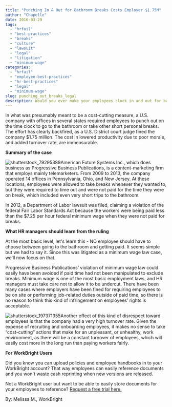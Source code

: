 ```yaml
---
title: "Punching In & Out for Bathroom Breaks Costs Employer $1.75M"
author: "Chapelle"
date: 2016-03-29
tags:
  - "hrfail"
  - "best-practices"
  - "breaks"
  - "culture"
  - "lawsuit"
  - "legal"
  - "litigation"
  - "minimum-wage"
categories:
  - "hrfail"
  - "employee-best-practices"
  - "hr-best-practices"
  - "legal"
  - "minimum-wage"
slug: punching_out_breaks_legal
description: Would you ever make your employees clock in and out for bathroom breaks? This mistake could cost you $1.75 Million! See the case here...
---
```

In what was presumably meant to be a cost-cutting measure, a U.S. company with offices in several states required employees to punch out on the time clock to go to the bathroom or take other short personal breaks. The effort has clearly backfired, as a U.S. District court judge fined the company $1.75 million. The cost in lowered productivity due to poor morale, and added turnover rate, are immeasurable.  
  
**Summary of the case**  
  
 ![shutterstock_79295389](/images/blog/punching_out_breaks_legal/shutterstock_79295389-300x203.jpg)American Future Systems Inc., which does business as Progressive Business Publications, is a content-marketing firm that employs mainly telemarketers. From 2009 to 2013, the company operated 14 offices in Pennsylvania, Ohio, and New Jersey. At these locations, employees were allowed to take breaks whenever they wanted to, but they were required to time out and were not paid for the time they were on break, which included even very short trips to the bathroom.  
  
In 2012, a Department of Labor lawsuit was filed, claiming a violation of the federal Fair Labor Standards Act because the workers were being paid less than the $7.25 per hour federal minimum wage when they were not paid for breaks.  
  
**What HR managers should learn from the ruling**   
  
At the most basic level, let's learn this - NO employee should have to choose between going to the bathroom and getting paid. It seems simple but we had to say it. Since this was litigated as a minimum wage law case, we'll now focus on that.  
  
Progressive Business Publications’ violation of minimum wage law could easily have been avoided if paid time had not been manipulated to exclude breaks. Minimum wage is one of the most basic employment laws, and HR managers must take care not to allow it to be undercut. There have been many cases where employers have been fined for requiring employees to be on site or performing job-related duties outside of paid time, so there is no reason to think this kind of infringement on employees’ rights is acceptable.  
  
 ![shutterstock_197371355](/images/blog/punching_out_breaks_legal/shutterstock_197371355-300x215.jpg)Another effect of this kind of disrespect toward employees is that the company had a very high turnover rate. Given the expense of recruiting and onboarding employees, it makes no sense to take “cost-cutting” actions that make for an unpleasant, or unhealthy, work environment, as there will be a constant turnover of employees, which will easily cost more in the long run than paying workers fairly.  
  
**For WorkBright Users**  
  
Did you know you can upload policies and employee handbooks in to your WorkBright account? That way employees can easily reference documents and you won't waste cash reprinting when new versions are released.  
  
Not a WorkBright user but want to be able to easily store documents for your employees to reference? [Request a free trial here.](https://workbright.com/benefits-features/)  
  
By: Melissa M., WorkBright

